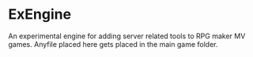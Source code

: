 # ExEngine
An experimental engine for adding server related tools to RPG maker MV games.
Anyfile placed here gets placed in the main game folder.
